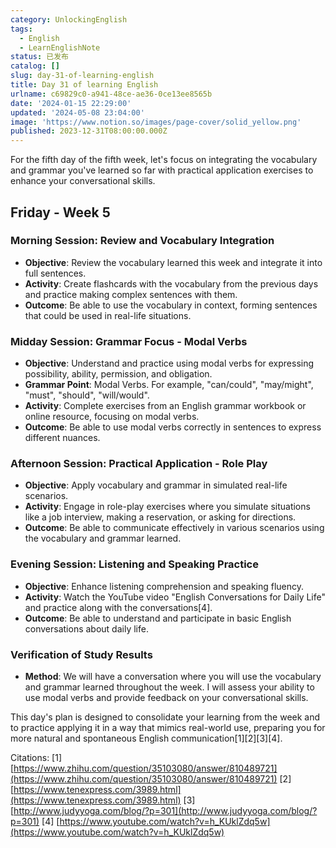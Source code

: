 ```yaml
---
category: UnlockingEnglish
tags:
  - English
  - LearnEnglishNote
status: 已发布
catalog: []
slug: day-31-of-learning-english
title: Day 31 of learning English
urlname: c69829c0-a941-48ce-ae36-0ce13ee8565b
date: '2024-01-15 22:29:00'
updated: '2024-05-08 23:04:00'
image: 'https://www.notion.so/images/page-cover/solid_yellow.png'
published: 2023-12-31T08:00:00.000Z
---
```


For the fifth day of the fifth week, let's focus on integrating the vocabulary and grammar you've learned so far with practical application exercises to enhance your conversational skills.


## Friday - Week 5


### Morning Session: Review and Vocabulary Integration

- **Objective**: Review the vocabulary learned this week and integrate it into full sentences.
- **Activity**: Create flashcards with the vocabulary from the previous days and practice making complex sentences with them.
- **Outcome**: Be able to use the vocabulary in context, forming sentences that could be used in real-life situations.

### Midday Session: Grammar Focus - Modal Verbs

- **Objective**: Understand and practice using modal verbs for expressing possibility, ability, permission, and obligation.
- **Grammar Point**: Modal Verbs. For example, "can/could", "may/might", "must", "should", "will/would".
- **Activity**: Complete exercises from an English grammar workbook or online resource, focusing on modal verbs.
- **Outcome**: Be able to use modal verbs correctly in sentences to express different nuances.

### Afternoon Session: Practical Application - Role Play

- **Objective**: Apply vocabulary and grammar in simulated real-life scenarios.
- **Activity**: Engage in role-play exercises where you simulate situations like a job interview, making a reservation, or asking for directions.
- **Outcome**: Be able to communicate effectively in various scenarios using the vocabulary and grammar learned.

### Evening Session: Listening and Speaking Practice

- **Objective**: Enhance listening comprehension and speaking fluency.
- **Activity**: Watch the YouTube video "English Conversations for Daily Life" and practice along with the conversations[4].
- **Outcome**: Be able to understand and participate in basic English conversations about daily life.

### Verification of Study Results

- **Method**: We will have a conversation where you will use the vocabulary and grammar learned throughout the week. I will assess your ability to use modal verbs and provide feedback on your conversational skills.

This day's plan is designed to consolidate your learning from the week and to practice applying it in a way that mimics real-world use, preparing you for more natural and spontaneous English communication[1][2][3][4].


Citations:
[1] [https://www.zhihu.com/question/35103080/answer/810489721](https://www.zhihu.com/question/35103080/answer/810489721)
[2] [https://www.tenexpress.com/3989.html](https://www.tenexpress.com/3989.html)
[3] [http://www.judyyoga.com/blog/?p=301](http://www.judyyoga.com/blog/?p=301)
[4] [https://www.youtube.com/watch?v=h_KUklZdq5w](https://www.youtube.com/watch?v=h_KUklZdq5w)

